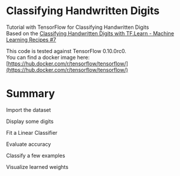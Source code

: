 # Classifying Handwritten Digits
Tutorial with TensorFlow for Classifying Handwritten Digits<br>
Based on the [Classifying Handwritten Digits with TF.Learn - Machine Learning Recipes #7](https://www.youtube.com/watch?v=Gj0iyo265bc)

This code is tested against TensorFlow 0.10.0rc0.<br>
You can find a docker image here:
[https://hub.docker.com/r/tensorflow/tensorflow/](https://hub.docker.com/r/tensorflow/tensorflow/)

# Summary

Import the dataset

Display some digits

Fit a Linear Classifier

Evaluate accuracy

Classify a few examples

Visualize learned weights<br>

